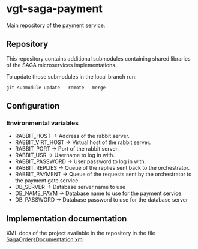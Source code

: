 # vgt-saga-payment

Main repository of the payment service.

## Repository

This repository contains additional submodules containing shared libraries of the SAGA microservices implementations.

To update those submodules in the local branch run:

    git submodule update --remote --merge

## Configuration

### Environmental variables

- RABBIT_HOST -> Address of the rabbit server.
- RABBIT_VIRT_HOST -> Virtual host of the rabbit server.
- RABBIT_PORT -> Port of the rabbit server.
- RABBIT_USR -> Username to log in with.
- RABBIT_PASSWORD -> User password to log in with.
- RABBIT_REPLIES -> Queue of the replies sent back to the orchestrator.
- RABBIT_PAYMENT -> Queue of the requests sent by the orchestrator to the payment gate service.
- DB_SERVER -> Database server name to use
- DB_NAME_PAYM -> Database name to use for the payment service
- DB_PASSWORD -> Database password to use for the database server

## Implementation documentation
XML docs of the project available in the repository in the
file [SagaOrdersDocumentation.xml](SagaOrdersDocumentation.xml)